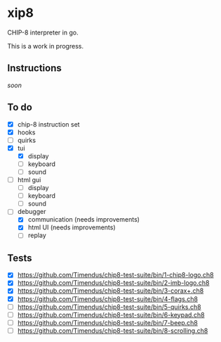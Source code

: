 # xip8

CHIP-8 interpreter in go.

This is a work in progress.

## Instructions

_soon_

## To do

- [x] chip-8 instruction set
- [x] hooks
- [ ] quirks
- [x] tui
    - [x] display
    - [ ] keyboard
    - [ ] sound
- [ ] html gui
    - [ ] display
    - [ ] keyboard
    - [ ] sound
- [ ] debugger
    - [x] communication (needs improvements)
    - [x] html UI (needs improvements)
    - [ ] replay
 
## Tests

- [x] https://github.com/Timendus/chip8-test-suite/bin/1-chip8-logo.ch8
- [x] https://github.com/Timendus/chip8-test-suite/bin/2-imb-logo.ch8
- [x] https://github.com/Timendus/chip8-test-suite/bin/3-corax+.ch8
- [x] https://github.com/Timendus/chip8-test-suite/bin/4-flags.ch8
- [ ] https://github.com/Timendus/chip8-test-suite/bin/5-quirks.ch8
- [ ] https://github.com/Timendus/chip8-test-suite/bin/6-keypad.ch8
- [ ] https://github.com/Timendus/chip8-test-suite/bin/7-beep.ch8
- [ ] https://github.com/Timendus/chip8-test-suite/bin/8-scrolling.ch8